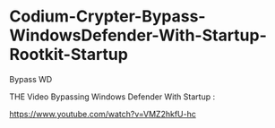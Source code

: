 # Codium-Crypter-Bypass-WindowsDefender-With-Startup-Rootkit-Startup
Bypass WD



THE Video Bypassing Windows Defender With Startup :



https://www.youtube.com/watch?v=VMZ2hkfU-hc
